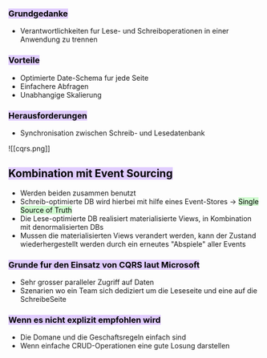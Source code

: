 
### <mark style="background: #D2B3FFA6;">Grundgedanke</mark>

- Verantwortlichkeiten fur Lese- und Schreiboperationen in einer Anwendung zu trennen


### <mark style="background: #D2B3FFA6;">Vorteile</mark>

- Optimierte Date-Schema fur jede Seite
- Einfachere Abfragen
- Unabhangige Skalierung


### <mark style="background: #D2B3FFA6;">Herausforderungen</mark>

- Synchronisation zwischen Schreib- und Lesedatenbank



![[cqrs.png]]


## <mark style="background: #D2B3FFA6;">Kombination mit Event Sourcing</mark>

- Werden beiden zusammen benutzt
- Schreib-optimierte DB wird hierbei mit hilfe eines Event-Stores -> <mark style="background: #BBFABBA6;">Single Source of Truth</mark>
- Die Lese-optimierte DB realisiert materialisierte Views, in Kombination mit denormalisierten DBs
- Mussen die materialisierten Views verandert werden, kann der Zustand wiederhergestellt werden durch ein erneutes "Abspiele" aller Events

### <mark style="background: #D2B3FFA6;">Grunde fur den Einsatz von CQRS laut Microsoft</mark>

- Sehr grosser paralleler Zugriff auf Daten
- Szenarien wo ein Team sich dediziert um die Leseseite und eine auf die SchreibeSeite

### <mark style="background: #D2B3FFA6;">Wenn es nicht explizit empfohlen wird</mark>

- Die Domane und die Geschaftsregeln einfach sind
- Wenn einfache CRUD-Operationen eine gute Losung darstellen